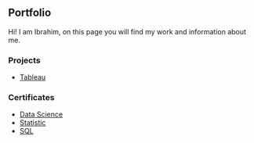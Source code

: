 ## Portfolio
Hi! I am Ibrahim, on this page you will find my work and information about me.

### Projects
- [Tableau](https://public.tableau.com/app/profile/ibrahim.demirez/viz/LondonBikeRides_17073289954080/LondonRide)

### Certificates

- [Data Science](https://www.coursera.org/account/accomplishments/verify/8CAHN2NDTYMF?utm_source=ln&utm_medium=certificate&utm_content=cert_image&utm_campaign=sharing_cta&utm_product=course)
-  [Statistic](https://www.coursera.org/account/accomplishments/verify/ZL9RCFAJ9UCY?utm_source=ln&utm_medium=certificate&utm_content=cert_image&utm_campaign=pdf_header_button&utm_product=course)
-  [SQL](https://www.coursera.org/account/accomplishments/verify/KTR7FETGZN9D?utm_source=ln&utm_medium=certificate&utm_content=cert_image&utm_campaign=pdf_header_button&utm_product=course)
